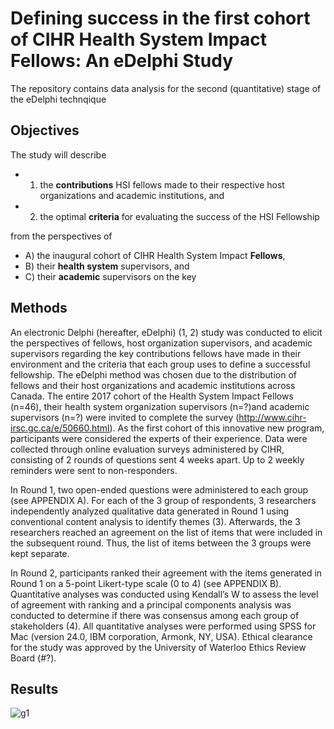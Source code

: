 Defining success in the first cohort of CIHR Health System Impact Fellows: An eDelphi Study
=========

The repository contains data analysis for the second (quantitative) stage of the eDelphi technqique

## Objectives
The study will describe 
- 1) the __contributions__ HSI fellows made to their respective host organizations and academic institutions, and 
- 2) the optimal __criteria__ for evaluating the success of the HSI Fellowship

from the perspectives of 
- A) the inaugural cohort of CIHR Health System Impact __Fellows__, 
- B) their __health system__ supervisors, and 
- C) their __academic__ supervisors on the key 

## Methods

An electronic Delphi (hereafter, eDelphi) (1, 2) study was conducted to elicit the perspectives of fellows, host organization supervisors, and academic supervisors regarding the key contributions fellows have made in their environment and the criteria that each group uses to define a successful fellowship. The eDelphi method was chosen due to the distribution of fellows and their host organizations and academic institutions across Canada.
The entire 2017 cohort of the Health System Impact Fellows (n=46), their health system organization supervisors (n=?)and academic supervisors (n=?) were invited to complete the survey (http://www.cihr-irsc.gc.ca/e/50660.html). As the first cohort of this innovative new program, participants were considered the experts of their experience. Data were collected through online evaluation surveys administered by CIHR, consisting of 2 rounds of questions sent 4 weeks apart. Up to 2 weekly reminders were sent to non-responders. 

In Round 1, two open-ended questions were administered to each group (see APPENDIX A). For each of the 3 group of respondents, 3 researchers independently analyzed qualitative data generated in Round 1 using conventional content analysis to identify themes (3). Afterwards, the 3 researchers reached an agreement on the list of items that were included in the subsequent round. Thus, the list of items between the 3 groups were kept separate. 

In Round 2, participants ranked their agreement with the items generated in Round 1 on a 5-point Likert-type scale (0 to 4) (see APPENDIX B). Quantitative analyses was conducted using Kendall’s W to assess the level of agreement with ranking and a principal components analysis was conducted to determine if there was consensus among each group of stakeholders (4). All quantitative analyses were performed using SPSS for Mac (version 24.0, IBM corporation, Armonk, NY, USA). Ethical clearance for the study was approved by the University of Waterloo Ethics Review Board (#?).


## Results

![g1][g1]

[g1]:analysis/report-1/prints/Contribution.jpg
